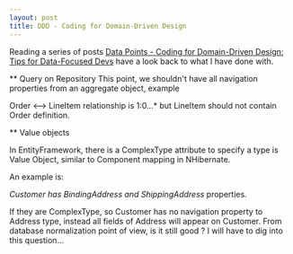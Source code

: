```yaml
---
layout: post
title: DDD - Coding for Domain-Driven Design
---
```


Reading a series of posts [Data Points - Coding for Domain-Driven Design: Tips for Data-Focused Devs][1]
have a look back to what I have done with.

** Query on Repository
This point, we shouldn't have all navigation properties from an aggregate object, example

Order <--> LineItem relationship is 1:0...* but LineItem should not contain Order definition.

** Value objects

In EntityFramework, there is a ComplexType attribute to specify a type is Value Object, similar to
Component mapping in NHibernate.

An example is:

*Customer has BindingAddress and ShippingAddress* properties.

If they are ComplexType, so Customer has no navigation property to Address type, instead all fields of
Address will appear on Customer. From database normalization point of view, is it still good ?
I will have to dig into this question...

[1]: https://msdn.microsoft.com/magazine/dn342868.aspx